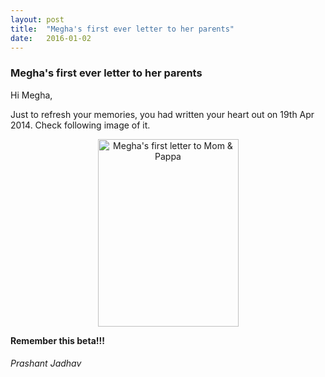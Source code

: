 ```yaml
---
layout: post
title:  "Megha's first ever letter to her parents"
date:   2016-01-02
---
```


### Megha's first ever letter to her parents

Hi Megha,

Just to refresh your memories, you had written your heart out on 19th Apr 2014. Check following image of it.

<center>
  <a href="https://s3.amazonaws.com/herblog-assest/10154026_10152316675990342_7546349915191307380_n.jpg" target="_blank"><img src="{{ 'https://s3.amazonaws.com/herblog-assest/10154026_10152316675990342_7546349915191307380_n.jpg'  }}" alt="Megha's first letter to Mom &amp; Pappa" title="Megha's first letter to Mom &amp; Pappa" width="225" height="300"></a>
</center>

**Remember this beta!!!**

###### Prashant Jadhav
